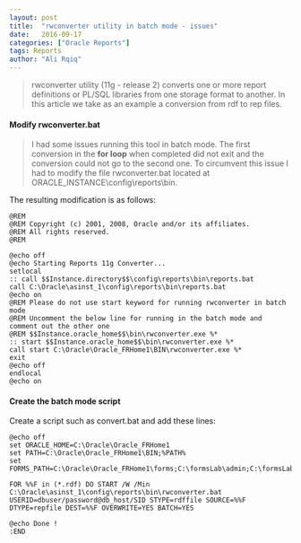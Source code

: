 ```yaml
---
layout: post
title:  "rwconverter utility in batch mode - issues"
date:   2016-09-17
categories: ["Oracle Reports"]
tags: Reports
author: "Ali Rqiq"
---
```


>rwconverter utility (11g - release 2) converts one or more report definitions or PL/SQL libraries from one storage format to another.
In this article we take as an example a conversion from rdf to rep files.

#### Modify rwconverter.bat
>I had some issues running this tool in batch mode. The first conversion in the  **for loop** when completed did not exit and the conversion could not go to the second one.
To circumvent this issue I had to modify the file rwconverter.bat located at ORACLE_INSTANCE\config\reports\bin.

The resulting modification is as follows:

```
@REM
@REM Copyright (c) 2001, 2008, Oracle and/or its affiliates.
@REM All rights reserved.
@REM

@echo off
@echo Starting Reports 11g Converter...
setlocal
:: call $$Instance.directory$$\config\reports\bin\reports.bat
call C:\Oracle\asinst_1\config\reports\bin\reports.bat
@echo on
@REM Please do not use start keyword for running rwconverter in batch mode
@REM Uncomment the below line for running in the batch mode and comment out the other one
@REM $$Instance.oracle_home$$\bin\rwconverter.exe %*
:: start $$Instance.oracle_home$$\bin\rwconverter.exe %*
call start C:\Oracle\Oracle_FRHome1\BIN\rwconverter.exe %*
exit
@echo off
endlocal
@echo on
```

#### Create the batch mode script
Create a script such as convert.bat and add these lines:
```
@echo off
set ORACLE_HOME=C:\Oracle\Oracle_FRHome1
set PATH=C:\Oracle\Oracle_FRHome1\BIN;%PATH%
set FORMS_PATH=C:\Oracle\Oracle_FRHome1\forms;C:\formsLab\admin;C:\formsLab\commonlib;C:\formsLab\templates

FOR %%F in (*.rdf) DO START /W /Min C:\Oracle\asinst_1\config\reports\bin\rwconverter.bat USERID=dbuser/password@db_host/SID STYPE=rdffile SOURCE=%%F DTYPE=repfile DEST=%%F OVERWRITE=YES BATCH=YES

@echo Done !
:END
```
